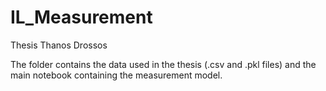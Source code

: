 # IL_Measurement
Thesis Thanos Drossos

The folder contains the data used in the thesis (.csv and .pkl files) and the main notebook containing the measurement model.
